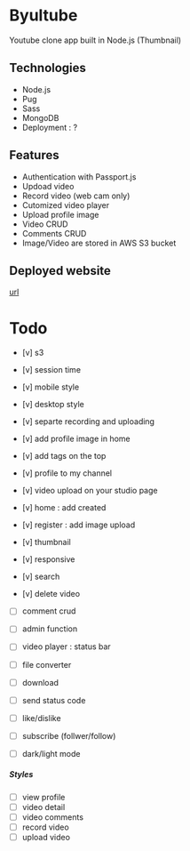 # Byultube

Youtube clone app built in Node.js
(Thumbnail)

## Technologies

- Node.js
- Pug
- Sass
- MongoDB
- Deployment : ?

## Features

- Authentication with Passport.js
- Updoad video
- Record video (web cam only)
- Cutomized video player
- Upload profile image
- Video CRUD
- Comments CRUD
- Image/Video are stored in AWS S3 bucket

## Deployed website

[url](url)

# Todo

- [v] s3
- [v] session time
- [v] mobile style
- [v] desktop style

- [v] separte recording and uploading
- [v] add profile image in home
- [v] add tags on the top
- [v] profile to my channel
- [v] video upload on your studio page
- [v] home : add created
- [v] register : add image upload
- [v] thumbnail
- [v] responsive
- [v] search
- [v] delete video

- [ ] comment crud
- [ ] admin function
- [ ] video player : status bar

- [ ] file converter
- [ ] download
- [ ] send status code
- [ ] like/dislike
- [ ] subscribe (follwer/follow)
- [ ] dark/light mode

##### Styles

- [ ] view profile
- [ ] video detail
- [ ] video comments
- [ ] record video
- [ ] upload video
